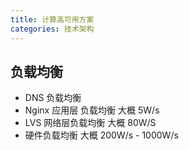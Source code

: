 ```yaml
---
title: 计算高可用方案
categories: 技术架构
---
```


## 负载均衡

- DNS 负载均衡
- Nginx 应用层 负载均衡 大概 5W/s
- LVS 网络层负载均衡 大概 80W/S
- 硬件负载均衡 大概 200W/s - 1000W/s
